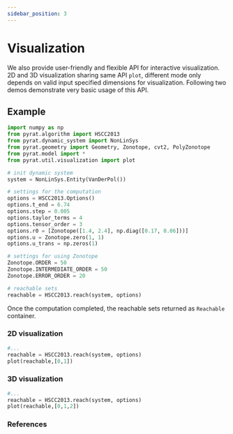 ```yaml
---
sidebar_position: 3
---
```


# Visualization

We also provide user-friendly and flexible API for interactive visualization. 2D and 3D visualization sharing same
API `plot`, different mode only depends on valid input specified dimensions for visualization. Following two demos
demonstrate very basic usage of this API.

## Example

```python title='examples/example_visualization.py'
import numpy as np
from pyrat.algorithm import HSCC2013
from pyrat.dynamic_system import NonLinSys
from pyrat.geometry import Geometry, Zonotope, cvt2, PolyZonotope
from pyrat.model import *
from pyrat.util.visualization import plot

# init dynamic system
system = NonLinSys.Entity(VanDerPol())

# settings for the computation
options = HSCC2013.Options()
options.t_end = 6.74
options.step = 0.005
options.taylor_terms = 4
options.tensor_order = 3
options.r0 = [Zonotope([1.4, 2.4], np.diag([0.17, 0.06]))]
options.u = Zonotope.zero(1, 1)
options.u_trans = np.zeros(1)

# settings for using Zonotope
Zonotope.ORDER = 50
Zonotope.INTERMEDIATE_ORDER = 50
Zonotope.ERROR_ORDER = 20

# reachable sets
reachable = HSCC2013.reach(system, options)
```

Once the computation completed, the reachable sets returned as `Reachable` container.

### 2D visualization

```python title='example/example_visualzation.py'
#...
reachable = HSCC2013.reach(system, options)
plot(reachable,[0,1])
```

### 3D visualization

```python title='example/example_visualzation.py'
#...
reachable = HSCC2013.reach(system, options)
plot(reachable,[0,1,2])
```

### References

[1]: 'https://matplotlib.org'